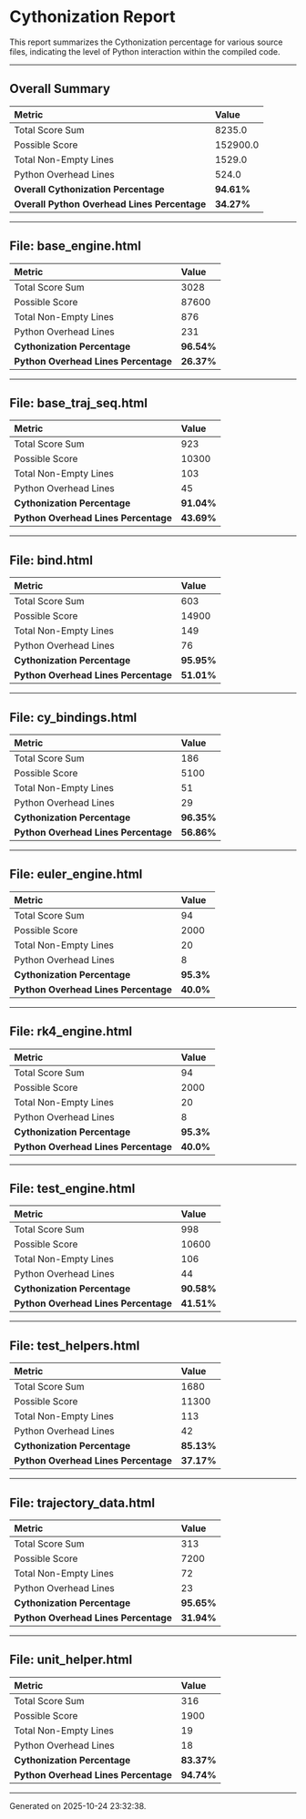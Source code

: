 # Cythonization Report

This report summarizes the Cythonization percentage for various source files, indicating the level of Python interaction within the compiled code.

---
## Overall Summary

| Metric                                 | Value       |
| :------------------------------------- | :---------- |
| Total Score Sum                        | 8235.0      |
| Possible Score                         | 152900.0      |
| Total Non-Empty Lines                  | 1529.0      |
| Python Overhead Lines                  | 524.0      |
| **Overall Cythonization Percentage** | **94.61%** |
| **Overall Python Overhead Lines Percentage** | **34.27%** |

---
## File: base_engine.html

| Metric                         | Value       |
| :----------------------------- | :---------- |
| Total Score Sum                | 3028      |
| Possible Score                 | 87600      |
| Total Non-Empty Lines          | 876      |
| Python Overhead Lines          | 231      |
| **Cythonization Percentage** | **96.54%** |
| **Python Overhead Lines Percentage** | **26.37%** |

---
## File: base_traj_seq.html

| Metric                         | Value       |
| :----------------------------- | :---------- |
| Total Score Sum                | 923      |
| Possible Score                 | 10300      |
| Total Non-Empty Lines          | 103      |
| Python Overhead Lines          | 45      |
| **Cythonization Percentage** | **91.04%** |
| **Python Overhead Lines Percentage** | **43.69%** |

---
## File: bind.html

| Metric                         | Value       |
| :----------------------------- | :---------- |
| Total Score Sum                | 603      |
| Possible Score                 | 14900      |
| Total Non-Empty Lines          | 149      |
| Python Overhead Lines          | 76      |
| **Cythonization Percentage** | **95.95%** |
| **Python Overhead Lines Percentage** | **51.01%** |

---
## File: cy_bindings.html

| Metric                         | Value       |
| :----------------------------- | :---------- |
| Total Score Sum                | 186      |
| Possible Score                 | 5100      |
| Total Non-Empty Lines          | 51      |
| Python Overhead Lines          | 29      |
| **Cythonization Percentage** | **96.35%** |
| **Python Overhead Lines Percentage** | **56.86%** |

---
## File: euler_engine.html

| Metric                         | Value       |
| :----------------------------- | :---------- |
| Total Score Sum                | 94      |
| Possible Score                 | 2000      |
| Total Non-Empty Lines          | 20      |
| Python Overhead Lines          | 8      |
| **Cythonization Percentage** | **95.3%** |
| **Python Overhead Lines Percentage** | **40.0%** |

---
## File: rk4_engine.html

| Metric                         | Value       |
| :----------------------------- | :---------- |
| Total Score Sum                | 94      |
| Possible Score                 | 2000      |
| Total Non-Empty Lines          | 20      |
| Python Overhead Lines          | 8      |
| **Cythonization Percentage** | **95.3%** |
| **Python Overhead Lines Percentage** | **40.0%** |

---
## File: test_engine.html

| Metric                         | Value       |
| :----------------------------- | :---------- |
| Total Score Sum                | 998      |
| Possible Score                 | 10600      |
| Total Non-Empty Lines          | 106      |
| Python Overhead Lines          | 44      |
| **Cythonization Percentage** | **90.58%** |
| **Python Overhead Lines Percentage** | **41.51%** |

---
## File: test_helpers.html

| Metric                         | Value       |
| :----------------------------- | :---------- |
| Total Score Sum                | 1680      |
| Possible Score                 | 11300      |
| Total Non-Empty Lines          | 113      |
| Python Overhead Lines          | 42      |
| **Cythonization Percentage** | **85.13%** |
| **Python Overhead Lines Percentage** | **37.17%** |

---
## File: trajectory_data.html

| Metric                         | Value       |
| :----------------------------- | :---------- |
| Total Score Sum                | 313      |
| Possible Score                 | 7200      |
| Total Non-Empty Lines          | 72      |
| Python Overhead Lines          | 23      |
| **Cythonization Percentage** | **95.65%** |
| **Python Overhead Lines Percentage** | **31.94%** |

---
## File: unit_helper.html

| Metric                         | Value       |
| :----------------------------- | :---------- |
| Total Score Sum                | 316      |
| Possible Score                 | 1900      |
| Total Non-Empty Lines          | 19      |
| Python Overhead Lines          | 18      |
| **Cythonization Percentage** | **83.37%** |
| **Python Overhead Lines Percentage** | **94.74%** |

---
Generated on 2025-10-24 23:32:38.
